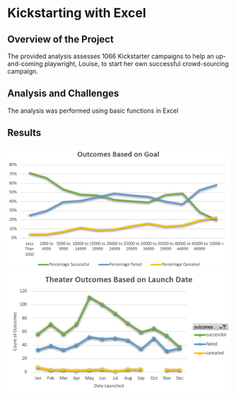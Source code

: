 # Kickstarting with Excel

## Overview of the Project
The provided analysis assesses 1066 Kickstarter campaigns to help an up-and-coming playwright, Louise, to start her own successful crowd-sourcing campaign. 

## Analysis and Challenges

The analysis was performed using basic functions in Excel 

## Results

![Outcomes Based on Goal](https://github.com/sophiehearn/kickstarter-analysis/blob/main/Images/Outcomes_vs_Goals.png?raw=true)
![Theater Outcomes by Launch](https://github.com/sophiehearn/kickstarter-analysis/blob/main/Images/Theater_Outcomes_vs_Launch.png?raw=true)
